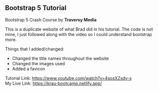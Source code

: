 ## Bootstrap 5 Tutorial

Bootstrap 5 Crash Course by **Traversy Media**

This is a duplicate website of what Brad did in his tutorial. The code is not mine, I just followed along with the video so I could understand bootstrap more.

Things that I added/changed:
* Changed the title names throughout the website
* Changed the images used
* Added a favicon

Tutorial Link: <https://www.youtube.com/watch?v=4sosXZsdy-s>  
My Live Link: <https://krau-bootcamp.netlify.app/>
